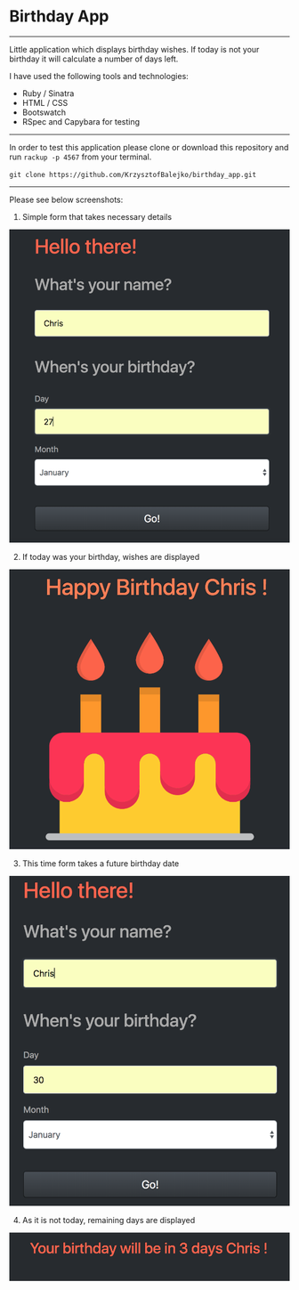 # Birthday App #

----

Little application which displays birthday wishes. If today is not your birthday it will calculate a number of days left.

I have used the following tools and technologies:

- Ruby / Sinatra
- HTML / CSS
- Bootswatch
- RSpec and Capybara for testing
----
In order to test this application please clone or download this repository and run `rackup -p 4567`
from your terminal.

`git clone https://github.com/KrzysztofBalejko/birthday_app.git`

----
Please see below screenshots:

1. Simple form that takes necessary details

![UI](images/b1.png)

2. If today was your birthday, wishes are displayed

![Birthday wishes](images/b2.png)

3. This time form takes a future birthday date

![UI](images/b3.png)

4. As it is not today, remaining days are displayed

![Remaining days](images/b4.png)
